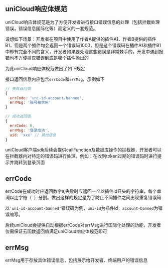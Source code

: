 ## uniCloud响应体规范

uniCloud响应体规范是为了方便开发者进行接口错误信息的处理（包括拦截处理错误，错误信息国际化等）而定义的一套规范。

设想如下场景：开发者在项目中使用了作者A提供的插件A1、作者B提供的插件B1，但是两个插件均会返回一个错误码1000，但是这个错误码在插件A1和插件B1中却有完全不同的含义，开发者如果要处理这些错误是非常棘手的，开发中遇到报错也不方便排查错误到底是哪个插件抛出的

为此uniCloud响应体规范做出了如下规定

接口返回信息内应包含`errCode`和`errMsg`，示例如下

```js
// 失败返回值
{
  errCode: 'uni-id-account-banned',
  errMsg: '账号被禁用'
}

// 成功返回值
{
  errCode: 0,
  errMsg: '登录成功',
  uid: 'xxx' // 其他信息
}
```

uniCloud客户端sdk后续会提供callFunction及数据库操作的拦截器，开发者可以在拦截器内对特定的错误码进行处理。例如：在收到token过期的错误码时进行提示并跳转到登录页面

## errCode

errCode在成功时应返回数字`0`,失败时应返回一个以插件id开头的字符串，每个单词以连字符（`-`）分割。做出这样的规定是为了防止不同插件之间出现重复错误码

以`'uni-id-account-banned'`错误码为例，`uni-id`为插件id，`account-banned`为错误缩写。

后续uniCloud会提供自动根据errCode对errMsg进行国际化处理的功能，开发者仅需保证云函数返回值满足uniCloud响应体规范即可

## errMsg

errMsg用于存放具体错误信息，包括展示给开发者、终端用户的错误信息